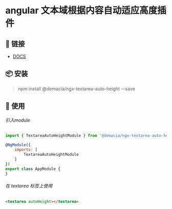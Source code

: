 # angular 文本域根据内容自动适应高度插件

## 🔗 链接

- [DOCS](https://zw277856645.gitlab.io/ngx-textarea-auto-height/)

## 📦 安装

> npm install @demacia/ngx-textarea-auto-height --save

## 🔨 使用

###### 引入module

``` js
import { TextareaAutoHeightModule } from '@demacia/ngx-textarea-auto-height';

@NgModule({
    imports: [
        TextareaAutoHeightModule
    ]
})
export class AppModule {
}
```

###### 在 textarea 标签上使用

``` html
<textarea autoHeight></textarea>
```
